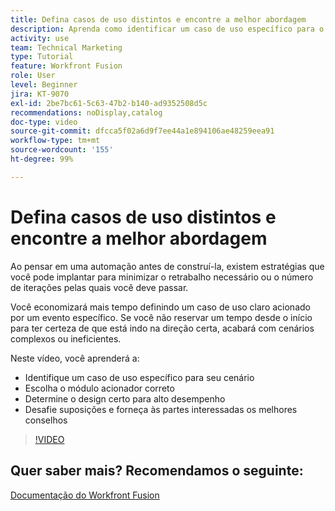 ```yaml
---
title: Defina casos de uso distintos e encontre a melhor abordagem
description: Aprenda como identificar um caso de uso específico para o seu cenário, determinar o design correto e dar às partes interessadas o melhor conselho no [!DNL Adobe Workfront Fusion].
activity: use
team: Technical Marketing
type: Tutorial
feature: Workfront Fusion
role: User
level: Beginner
jira: KT-9070
exl-id: 2be7bc61-5c63-47b2-b140-ad9352508d5c
recommendations: noDisplay,catalog
doc-type: video
source-git-commit: dfcca5f02a6d9f7ee44a1e894106ae48259eea91
workflow-type: tm+mt
source-wordcount: '155'
ht-degree: 99%

---
```


# Defina casos de uso distintos e encontre a melhor abordagem

Ao pensar em uma automação antes de construí-la, existem estratégias que você pode implantar para minimizar o retrabalho necessário ou o número de iterações pelas quais você deve passar.

Você economizará mais tempo definindo um caso de uso claro acionado por um evento específico. Se você não reservar um tempo desde o início para ter certeza de que está indo na direção certa, acabará com cenários complexos ou ineficientes.

Neste vídeo, você aprenderá a:

* Identifique um caso de uso específico para seu cenário
* Escolha o módulo acionador correto
* Determine o design certo para alto desempenho
* Desafie suposições e forneça às partes interessadas os melhores conselhos

>[!VIDEO](https://video.tv.adobe.com/v/335311/?quality=12&learn=on&enablevpops)

## Quer saber mais? Recomendamos o seguinte:

[Documentação do Workfront Fusion](https://experienceleague.adobe.com/pt-br/docs/workfront-fusion/using/get-started-with-fusion/understand-workfront-fusion/workfront-fusion-overview)
